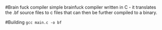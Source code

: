 #Brain fuck compiler
simple brainfuck compiler written in C - it translates the .bf source files to c files that can then be further compiled to a binary.

#Building
`gcc main.c -o bf`
